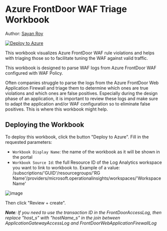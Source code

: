 # Azure FrontDoor WAF Triage Workbook

Author: [Sayan Roy](https://github.com/sayanroy1302)

[![Deploy to Azure](https://aka.ms/deploytoazurebutton)](https://portal.azure.com/#create/Microsoft.Template/uri/https%3A%2F%2Fraw.githubusercontent.com%2Fsayanroy1302%2FWorkbook-AFD-WAF-Triage-Workbook%2Fmain%2FAFD%20WAF%20Triage%20Workbook.json)

This workbook visualizes Azure FrontDoor WAF rule violations and helps with triaging those so to facilitate tuning the WAF against valid traffic.

This workbook is designed to parse WAF logs from Azure FrontDoor WAF configured with WAF Policy.

Often companies struggle to parse the logs from the Azure FrontDoor Web Application Firewall and triage them to determine which ones are true violations and which ones are false positives. Especially during the design phase of an application, it is important to review these logs and make sure to adapt the application and/or WAF configuration so to eliminate false positives. This is where this workbook might help.


## Deploying the Workbook

To deploy this workbook, click the button "Deploy to Azure".  Fill in the requested parameters:

- `Workbook Display Name`: the name of the workbook as it will be shown in the portal
- `Workbook Source Id`: the full Resource ID of the Log Analytics workspace you want to link to workbook to.  Example of a value: /subscriptions/'GUID'/resourcegroups/'RG Name'/providers/microsoft.operationalinsights/workspaces/'Workspace Name'

![image](https://github.com/sayanroy1302/Workbook-AFD-WAF-Triage-Workbook/assets/141024289/55a07242-1c6a-421a-a8e4-b3ba32ed82ce)

Then click "Review + create".

_**Note**: If you need to use the transaction ID in the FrontDoorAccessLog, then replace "host_s" with "hostName_s" in the join between ApplicationGatewayAccessLog and FrontDoorWebApplicationFirewallLog_
